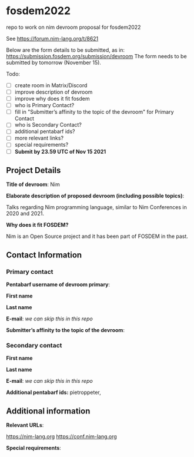 # fosdem2022

repo to work on nim devroom proposal for fosdem2022

See https://forum.nim-lang.org/t/8621

Below are the form details to be submitted, as in: https://submission.fosdem.org/submission/devroom
The form needs to be submitted by tomorrow (November 15).

Todo:

- [ ] create room in Matrix/Discord
- [ ] improve description of devroom
- [ ] improve why does it fit fosdem
- [ ] who is Primary Contact?
- [ ] fill in "Submitter’s affinity to the topic of the devroom" for Primary Contact
- [ ] who is Secondary Contact?
- [ ] additional pentabarf ids?
- [ ] more relevant links?
- [ ] special requirements?
- [ ] **Submit by 23.59 UTC of Nov 15 2021**

## Project Details

**Title of devroom**: Nim

**Elaborate description of proposed devroom (including possible topics)**:

Talks regarding Nim programming language, similar to Nim Conferences in 2020 and 2021.

**Why does it fit FOSDEM?**

Nim is an Open Source project and it has been part of FOSDEM in the past.

## Contact Information

### Primary contact

**Pentabarf username of devroom primary**:

**First name**

**Last name**

**E-mail**: *we can skip this in this repo*

**Submitter’s affinity to the topic of the devroom**:

### Secondary contact

**First name**

**Last name**

**E-mail**: *we can skip this in this repo*

**Additional pentabarf ids:** pietroppeter, 

## Additional information

**Relevant URLs**:

https://nim-lang.org
https://conf.nim-lang.org

**Special requirements**:

